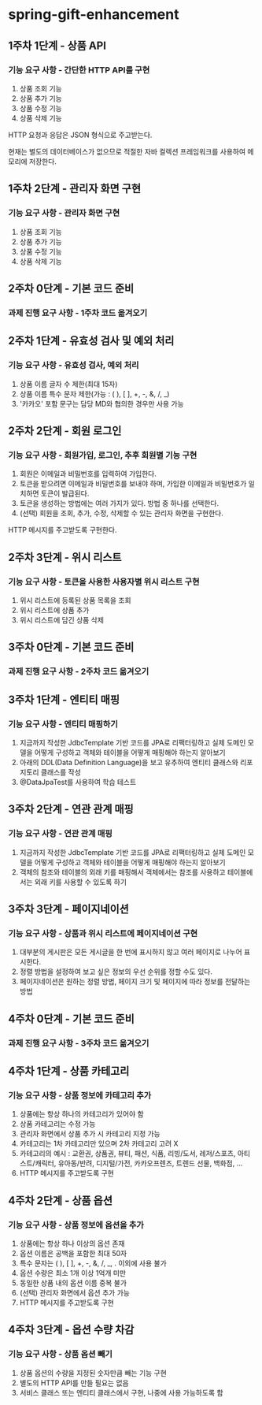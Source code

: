 # spring-gift-enhancement

## 1주차 1단계 - 상품 API
### 기능 요구 사항 - 간단한 HTTP API를 구현
1. 상품 조회 기능
2. 상품 추가 기능
3. 상품 수정 기능
4. 상품 삭제 기능

HTTP 요청과 응답은 JSON 형식으로 주고받는다.

현재는 별도의 데이터베이스가 없으므로 적절한 자바 컬렉션 프레임워크를 사용하여 메모리에 저장한다.

## 1주차 2단계 - 관리자 화면 구현
### 기능 요구 사항 - 관리자 화면 구현
1. 상품 조회 기능
2. 상품 추가 기능
3. 상품 수정 기능
4. 상품 삭제 기능

## 2주차 0단계 - 기본 코드 준비
### 과제 진행 요구 사항 - 1주차 코드 옮겨오기

## 2주차 1단계 - 유효성 검사 및 예외 처리
### 기능 요구 사항 - 유효성 검사, 예외 처리
1. 상품 이름 글자 수 제한(최대 15자)
2. 상품 이름 특수 문자 제한(가능 : ( ), [ ], +, -, &, /, _)
3. '카카오' 포함 문구는 담당 MD와 협의한 경우만 사용 가능

## 2주차 2단계 - 회원 로그인
### 기능 요구 사항 - 회원가입, 로그인, 추후 회원별 기능 구현
1. 회원은 이메일과 비밀번호를 입력하여 가입한다.
2. 토큰을 받으려면 이메일과 비밀번호를 보내야 하며, 가입한 이메일과 비밀번호가 일치하면 토큰이 발급된다.
3. 토큰을 생성하는 방법에는 여러 가지가 있다. 방법 중 하나를 선택한다.
4. (선택) 회원을 조회, 추가, 수정, 삭제할 수 있는 관리자 화면을 구현한다.

HTTP 메시지를 주고받도록 구현한다.

## 2주차 3단계 - 위시 리스트
### 기능 요구 사항 - 토큰을 사용한 사용자별 위시 리스트 구현
1. 위시 리스트에 등록된 상품 목록을 조회
2. 위시 리스트에 상품 추가
3. 위시 리스트에 담긴 상품 삭제

## 3주차 0단계 - 기본 코드 준비
### 과제 진행 요구 사항 - 2주차 코드 옮겨오기

## 3주차 1단계 - 엔티티 매핑
### 기능 요구 사항 - 엔티티 매핑하기
1. 지금까지 작성한 JdbcTemplate 기반 코드를 JPA로 리팩터링하고 실제 도메인 모델을 어떻게 구성하고 객체와 테이블을 어떻게 매핑해야 하는지 알아보기
2. 아래의 DDL(Data Definition Language)을 보고 유추하여 엔티티 클래스와 리포지토리 클래스를 작성
3. @DataJpaTest를 사용하여 학습 테스트

## 3주차 2단계 - 연관 관계 매핑
### 기능 요구 사항 - 연관 관계 매핑
1. 지금까지 작성한 JdbcTemplate 기반 코드를 JPA로 리팩터링하고 실제 도메인 모델을 어떻게 구성하고 객체와 테이블을 어떻게 매핑해야 하는지 알아보기
2. 객체의 참조와 테이블의 외래 키를 매핑해서 객체에서는 참조를 사용하고 테이블에서는 외래 키를 사용할 수 있도록 하기

## 3주차 3단계 - 페이지네이션
### 기능 요구 사항 - 상품과 위시 리스트에 페이지네이션 구현
1. 대부분의 게시판은 모든 게시글을 한 번에 표시하지 않고 여러 페이지로 나누어 표시한다.
2. 정렬 방법을 설정하여 보고 싶은 정보의 우선 순위를 정할 수도 있다.
3. 페이지네이션은 원하는 정렬 방법, 페이지 크기 및 페이지에 따라 정보를 전달하는 방법

## 4주차 0단계 - 기본 코드 준비
### 과제 진행 요구 사항 - 3주차 코드 옮겨오기

## 4주차 1단계 - 상품 카테고리
### 기능 요구 사항 - 상품 정보에 카테고리 추가
1. 상품에는 항상 하나의 카테고리가 있어야 함
2. 상품 카테고리는 수정 가능
3. 관리자 화면에서 상품 추가 시 카테고리 지정 가능
4. 카테고리는 1차 카테고리만 있으며 2차 카테고리 고려 X
5. 카테고리의 예시 : 
   교환권, 상품권, 뷰티, 패션, 식품, 리빙/도서, 레저/스포츠, 아티스트/캐릭터, 유아동/반려, 디지털/가전, 카카오프렌즈, 트렌드 선물, 백화점, ...
6. HTTP 메시지를 주고받도록 구현

## 4주차 2단계 - 상품 옵션
### 기능 요구 사항 - 상품 정보에 옵션을 추가
1. 상품에는 항상 하나 이상의 옵션 존재
2. 옵션 이름은 공백을 포함한 최대 50자
3. 특수 문자는 ( ), [ ], +, -, &, /, _, . 이외에 사용 불가
4. 옵션 수량은 최소 1개 이상 1억개 미만
5. 동일한 상품 내의 옵션 이름 중복 불가
6. (선택) 관리자 화면에서 옵션 추가 가능
7. HTTP 메시지를 주고받도록 구현

## 4주차 3단계 - 옵션 수량 차감
### 기능 요구 사항 - 상품 옵션 빼기
1. 상품 옵션의 수량을 지정된 숫자만큼 빼는 기능 구현
2. 별도의 HTTP API를 만들 필요는 없음
3. 서비스 클래스 또는 엔티티 클래스에서 구현, 나중에 사용 가능하도록 함